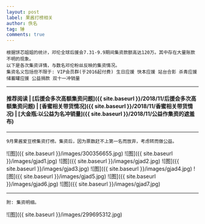 ```yaml
---
layout: post
label: 果酱打榜相关
author: 佚名
tag: 锤
comments: true
---
```


    根据饼芯姐姐的统计，邓伦全球后援会7.31-9.9期间集资款额高达120万。其中存在大量账款不明的现象。
    以下是各次集资详情，与数名邓伦粉丝反映的集资情况。
    集资名义包括但不限于: VIP会员群(于2016起付费) 生日应援 快本应援 站台合影 杀青应援 储蓄罐应援 公益捐款 双十一冲销量

---
#### 推荐阅读 \| [后援会多次高额集资问题]({{ site.baseurl }}/2018/11/后援会多次高额集资问题) \| [香蜜相关带货情况]({{ site.baseurl }}/2018/11/香蜜相关带货情况) \| [大金瓶:以公益为名冲销量]({{ site.baseurl }}/2018/11/公益作集资的遮羞布)

---

    9月果酱爱豆榜集资打榜。集资后，因为票数赶不上第一名而放弃，考虑转而做公益。
    

![图]({{ site.baseurl }}/images/300356655.jpg)
![图]({{ site.baseurl }}/images/gjad1.jpg)
![图]({{ site.baseurl }}/images/gjad2.jpg)
![图]({{ site.baseurl }}/images/gjad3.jpg)
![图]({{ site.baseurl }}/images/gjad4.jpg)
![图]({{ site.baseurl }}/images/gjad5.jpg)
![图]({{ site.baseurl }}/images/gjad6.jpg)
![图]({{ site.baseurl }}/images/gjad7.jpg)

---

    附: 集资明细。

![图]({{ site.baseurl }}/images/299695312.jpg)

